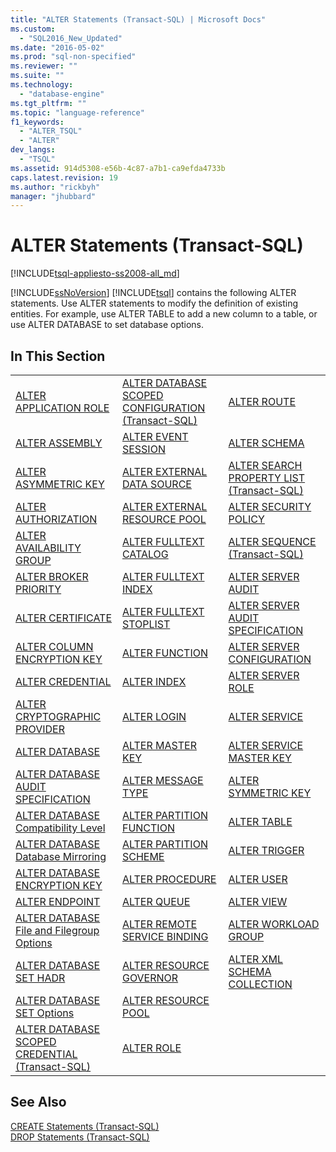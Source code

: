 ```yaml
---
title: "ALTER Statements (Transact-SQL) | Microsoft Docs"
ms.custom: 
  - "SQL2016_New_Updated"
ms.date: "2016-05-02"
ms.prod: "sql-non-specified"
ms.reviewer: ""
ms.suite: ""
ms.technology: 
  - "database-engine"
ms.tgt_pltfrm: ""
ms.topic: "language-reference"
f1_keywords: 
  - "ALTER_TSQL"
  - "ALTER"
dev_langs: 
  - "TSQL"
ms.assetid: 914d5308-e56b-4c87-a7b1-ca9efda4733b
caps.latest.revision: 19
ms.author: "rickbyh"
manager: "jhubbard"
---
```

# ALTER Statements (Transact-SQL)
[!INCLUDE[tsql-appliesto-ss2008-all_md](../../database-engine/configure/windows/includes/tsql-appliesto-ss2008-all-md.md)]

  [!INCLUDE[ssNoVersion](../../advanced-analytics/r-services/includes/ssnoversion-md.md)] [!INCLUDE[tsql](../../advanced-analytics/r-services/includes/tsql-md.md)] contains the following ALTER statements. Use ALTER statements to modify the definition of existing entities. For example, use ALTER TABLE to add a new column to a table, or use ALTER DATABASE to set database options.  
  
## In This Section  
  
||||  
|-|-|-|  
|[ALTER APPLICATION ROLE](../../t-sql/statements/alter-application-role-transact-sql.md)|[ALTER DATABASE SCOPED CONFIGURATION &#40;Transact-SQL&#41;](../../t-sql/statements/alter-database-scoped-configuration-transact-sql.md)|[ALTER ROUTE](../../t-sql/statements/alter-route-transact-sql.md)|  
|[ALTER ASSEMBLY](../../t-sql/statements/alter-assembly-transact-sql.md)|[ALTER EVENT SESSION](../../t-sql/statements/alter-event-session-transact-sql.md)|[ALTER SCHEMA](../../t-sql/statements/alter-schema-transact-sql.md)|  
|[ALTER ASYMMETRIC KEY](../../t-sql/statements/alter-asymmetric-key-transact-sql.md)|[ALTER EXTERNAL DATA SOURCE](../../t-sql/statements/alter-external-data-source-transact-sql.md)|[ALTER SEARCH PROPERTY LIST &#40;Transact-SQL&#41;](../../t-sql/statements/alter-search-property-list-transact-sql.md)|  
|[ALTER AUTHORIZATION](../../t-sql/statements/alter-authorization-transact-sql.md)|[ALTER EXTERNAL RESOURCE POOL](../../t-sql/statements/alter-external-resource-pool-transact-sql.md)|[ALTER SECURITY POLICY](../../t-sql/statements/alter-security-policy-transact-sql.md)|  
|[ALTER AVAILABILITY GROUP](../../t-sql/statements/alter-availability-group-transact-sql.md)|[ALTER FULLTEXT CATALOG](../../t-sql/statements/alter-fulltext-catalog-transact-sql.md)|[ALTER SEQUENCE &#40;Transact-SQL&#41;](../../t-sql/statements/alter-sequence-transact-sql.md)|  
|[ALTER BROKER PRIORITY](../../t-sql/statements/alter-broker-priority-transact-sql.md)|[ALTER FULLTEXT INDEX](../../t-sql/statements/alter-fulltext-index-transact-sql.md)|[ALTER SERVER AUDIT](../../t-sql/statements/alter-server-audit-transact-sql.md)|  
|[ALTER CERTIFICATE](../../t-sql/statements/alter-certificate-transact-sql.md)|[ALTER FULLTEXT STOPLIST](../../t-sql/statements/alter-fulltext-stoplist-transact-sql.md)|[ALTER SERVER AUDIT SPECIFICATION](../../t-sql/statements/alter-server-audit-specification-transact-sql.md)|  
|[ALTER COLUMN ENCRYPTION KEY](../../t-sql/statements/alter-column-encryption-key-transact-sql.md)|[ALTER FUNCTION](../../t-sql/statements/alter-function-transact-sql.md)|[ALTER SERVER CONFIGURATION](../../t-sql/statements/alter-server-configuration-transact-sql.md)|  
|[ALTER CREDENTIAL](../../t-sql/statements/alter-credential-transact-sql.md)|[ALTER INDEX](../../t-sql/statements/alter-index-transact-sql.md)|[ALTER SERVER ROLE](../../t-sql/statements/alter-server-role-transact-sql.md)|  
|[ALTER CRYPTOGRAPHIC PROVIDER](../../t-sql/statements/alter-cryptographic-provider-transact-sql.md)|[ALTER LOGIN](../../t-sql/statements/alter-login-transact-sql.md)|[ALTER SERVICE](../../t-sql/statements/alter-service-transact-sql.md)|  
|[ALTER DATABASE](../../t-sql/statements/alter-database-transact-sql.md)|[ALTER MASTER KEY](../../t-sql/statements/alter-master-key-transact-sql.md)|[ALTER SERVICE MASTER KEY](../../t-sql/statements/alter-service-master-key-transact-sql.md)|  
|[ALTER DATABASE AUDIT SPECIFICATION](../../t-sql/statements/alter-database-audit-specification-transact-sql.md)|[ALTER MESSAGE TYPE](../../t-sql/statements/alter-message-type-transact-sql.md)|[ALTER SYMMETRIC KEY](../../t-sql/statements/alter-symmetric-key-transact-sql.md)|  
|[ALTER DATABASE Compatibility Level](../../t-sql/statements/alter-database-transact-sql-compatibility-level.md)|[ALTER PARTITION FUNCTION](../../t-sql/statements/alter-partition-function-transact-sql.md)|[ALTER TABLE](../../t-sql/statements/alter-table-transact-sql.md)|  
|[ALTER DATABASE Database Mirroring](../../t-sql/statements/alter-database-transact-sql-database-mirroring.md)|[ALTER PARTITION SCHEME](../../t-sql/statements/alter-partition-scheme-transact-sql.md)|[ALTER TRIGGER](../../t-sql/statements/alter-trigger-transact-sql.md)|  
|[ALTER DATABASE ENCRYPTION KEY](../../t-sql/statements/alter-database-encryption-key-transact-sql.md)|[ALTER PROCEDURE](../../t-sql/statements/alter-procedure-transact-sql.md)|[ALTER USER](../../t-sql/statements/alter-user-transact-sql.md)|  
|[ALTER ENDPOINT](../../t-sql/statements/alter-endpoint-transact-sql.md)|[ALTER QUEUE](../../t-sql/statements/alter-queue-transact-sql.md)|[ALTER VIEW](../../t-sql/statements/alter-view-transact-sql.md)|  
|[ALTER DATABASE File and Filegroup Options](../../t-sql/statements/alter-database-transact-sql-file-and-filegroup-options.md)|[ALTER REMOTE SERVICE BINDING](../../t-sql/statements/alter-remote-service-binding-transact-sql.md)|[ALTER WORKLOAD GROUP](../../t-sql/statements/alter-workload-group-transact-sql.md)|  
|[ALTER DATABASE SET HADR](../../t-sql/statements/alter-database-transact-sql-set-hadr.md)|[ALTER RESOURCE GOVERNOR](../../t-sql/statements/alter-resource-governor-transact-sql.md)|[ALTER XML SCHEMA COLLECTION](../../t-sql/statements/alter-xml-schema-collection-transact-sql.md)|  
|[ALTER DATABASE SET Options](../../t-sql/statements/alter-database-transact-sql-set-options.md)|[ALTER RESOURCE POOL](../../t-sql/statements/alter-resource-pool-transact-sql.md)||  
|[ALTER DATABASE SCOPED CREDENTIAL &#40;Transact-SQL&#41;](../../t-sql/statements/alter-database-scoped-credential-transact-sql.md)|[ALTER ROLE](../../t-sql/statements/alter-role-transact-sql.md)||  
  
## See Also  
 [CREATE Statements &#40;Transact-SQL&#41;](../../t-sql/statements/create-statements-transact-sql.md)   
 [DROP Statements &#40;Transact-SQL&#41;](../../t-sql/statements/drop-statements-transact-sql.md)  
  
  